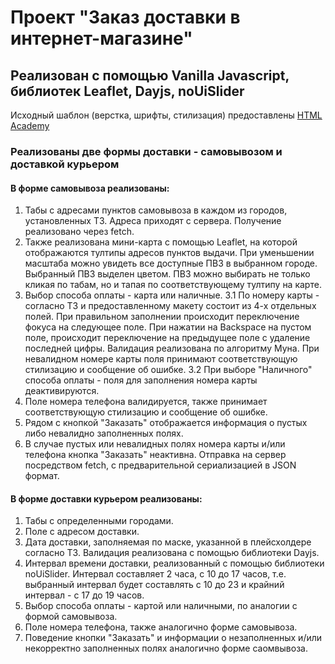 # Проект "Заказ доставки в интернет-магазине"

## Реализован с помощью Vanilla Javascript, библиотек Leaflet, Dayjs, noUiSlider

Исходный шаблон (верстка, шрифты, стилизация) предоставлены [HTML Academy](https://htmlacademy.ru/projects?_ga=2.169289257.948206913.1672570638-2106917507.1636362028)

### Реализованы две формы доставки - самовывозом и доставкой курьером

#### В форме самовывоза реализованы:
1. Табы с адресами пунктов самовывоза в каждом из городов, установленных ТЗ. Адреса приходят с сервера. Получение реализовано через fetch.
2. Также реализована мини-карта с помощью Leaflet, на которой отображаются тултипы адресов пунктов выдачи. При уменьшении масштаба можно увидеть все доступные ПВЗ в выбранном городе. Выбранный ПВЗ выделен цветом. ПВЗ можно выбирать не только кликая по табам, но и тапая по соответствующему тултипу на карте.
3. Выбор способа оплаты - карта или наличные.
3.1 По номеру карты - согласно ТЗ и предоставленному макету состоит из 4-х отдельных полей. При правильном заполнении происходит переключение фокуса на следующее поле. При нажатии на Backspace на пустом поле, происходит переключение на предыдущее поле с удаление последней цифры. Валидация реализована по алгоритму Муна. При невалидном номере карты поля принимают соответствующую стилизацию и сообщение об ошибке.
3.2 При выборе "Наличного" способа оплаты - поля для заполнения номера карты деактивируются.
4. Поле номера телефона валидируется, также принимает соответствующую стилизацию и сообщение об ошибке.
5. Рядом с кнопкой "Заказать" отображается информация о пустых либо невалидно заполненных полях.
6. В случае пустых или невалидных полях номера карты и/или телефона кнопка "Заказать" неактивна. Отправка на сервер посредством fetch, с предварительной сериализацией в JSON формат.

#### В форме доставки курьером реализованы:
1. Табы с определенными городами.
2. Поле с адресом доставки.
3. Дата доставки, заполняемая по маске, указанной в плейсхолдере согласно ТЗ. Валидация реализована с помощью библиотеки Dayjs.
4. Интервал времени доставки, реализованный с помощью библиотеки noUiSlider. Интервал составляет 2 часа, с 10 до 17 часов, т.е. выбранный интервал будет составлять с 10 до 23 и крайний интервал - с 17 до 19 часов.
5. Выбор способа оплаты - картой или наличными, по аналогии с формой самовывоза.
6. Поле номера телефона, также аналогично форме самовывоза.
7. Поведение кнопки "Заказать" и информации о незаполненных и/или некорректно заполненных полях аналогично форме саомвывоза.
